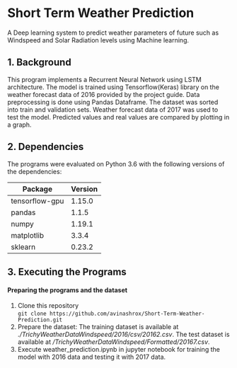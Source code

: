 # Short Term Weather Prediction
A Deep learning system to predict weather parameters of future such as Windspeed and Solar Radiation levels using Machine learning.

<h2>1. Background</h2>

This program implements a Recurrent Neural Network using LSTM architecture. The model is trained using Tensorflow(Keras) library on the weather forecast data of 2016 provided by the project guide. Data preprocessing is done using Pandas Dataframe. The dataset was sorted into train and validation sets. Weather forecast data of 2017 was used to test the model. Predicted values and real values are compared by plotting in a graph.


<h2>2. Dependencies</h2>
The programs were evaluated on Python 3.6 with the following versions of the dependencies:

| Package | Version |
| --- | --- |
|tensorflow-gpu|1.15.0|
|pandas|1.1.5|
|numpy|1.19.1|
|matplotlib|3.3.4|
|sklearn|0.23.2|

<h2>3. Executing the Programs</h2>

<h4>Preparing the programs and the dataset</h4>

1. Clone this repository  
`git clone https://github.com/avinashrox/Short-Term-Weather-Prediction.git`
2. Prepare the dataset:
	The training dataset is available at *./TrichyWeatherDataWindspeed/2016/csv/20162.csv*.
	The test dataset is available at */TrichyWeatherDataWindspeed/Formatted/20167.csv*.
3. Execute weather_prediction.ipynb in jupyter notebook for training the model with 2016 data and testing it with 2017 data.
